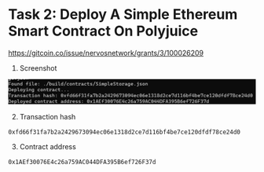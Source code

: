 # Task 2: Deploy A Simple Ethereum Smart Contract On Polyjuice

https://gitcoin.co/issue/nervosnetwork/grants/3/100026209

1. Screenshot

![](https://github.com/MrBearP/nervos-2/blob/main/smart-contract-deployed.jpg)

2. Transaction hash
```
0xfd66f31fa7b2a2429673094ec06e1318d2ce7d116bf4be7ce120dfdf78ce24d0
```

3. Contract address
```
0x1AEf30076E4c26a759AC044DFA395B6ef726F37d
```
